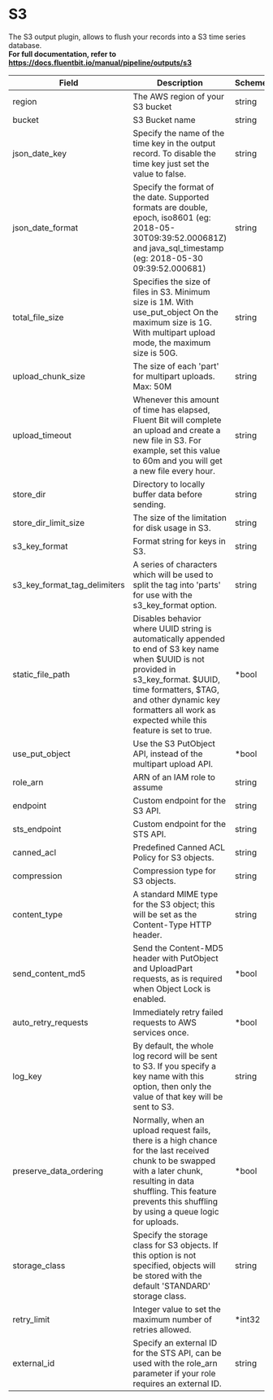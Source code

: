 # S3

The S3 output plugin, allows to flush your records into a S3 time series database. <br /> **For full documentation, refer to https://docs.fluentbit.io/manual/pipeline/outputs/s3**


| Field | Description | Scheme |
| ----- | ----------- | ------ |
| region | The AWS region of your S3 bucket | string |
| bucket | S3 Bucket name | string |
| json_date_key | Specify the name of the time key in the output record. To disable the time key just set the value to false. | string |
| json_date_format | Specify the format of the date. Supported formats are double, epoch, iso8601 (eg: 2018-05-30T09:39:52.000681Z) and java_sql_timestamp (eg: 2018-05-30 09:39:52.000681) | string |
| total_file_size | Specifies the size of files in S3. Minimum size is 1M. With use_put_object On the maximum size is 1G. With multipart upload mode, the maximum size is 50G. | string |
| upload_chunk_size | The size of each 'part' for multipart uploads. Max: 50M | string |
| upload_timeout | Whenever this amount of time has elapsed, Fluent Bit will complete an upload and create a new file in S3. For example, set this value to 60m and you will get a new file every hour. | string |
| store_dir | Directory to locally buffer data before sending. | string |
| store_dir_limit_size | The size of the limitation for disk usage in S3. | string |
| s3_key_format | Format string for keys in S3. | string |
| s3_key_format_tag_delimiters | A series of characters which will be used to split the tag into 'parts' for use with the s3_key_format option. | string |
| static_file_path | Disables behavior where UUID string is automatically appended to end of S3 key name when $UUID is not provided in s3_key_format. $UUID, time formatters, $TAG, and other dynamic key formatters all work as expected while this feature is set to true. | *bool |
| use_put_object | Use the S3 PutObject API, instead of the multipart upload API. | *bool |
| role_arn | ARN of an IAM role to assume | string |
| endpoint | Custom endpoint for the S3 API. | string |
| sts_endpoint | Custom endpoint for the STS API. | string |
| canned_acl | Predefined Canned ACL Policy for S3 objects. | string |
| compression | Compression type for S3 objects. | string |
| content_type | A standard MIME type for the S3 object; this will be set as the Content-Type HTTP header. | string |
| send_content_md5 | Send the Content-MD5 header with PutObject and UploadPart requests, as is required when Object Lock is enabled. | *bool |
| auto_retry_requests | Immediately retry failed requests to AWS services once. | *bool |
| log_key | By default, the whole log record will be sent to S3. If you specify a key name with this option, then only the value of that key will be sent to S3. | string |
| preserve_data_ordering | Normally, when an upload request fails, there is a high chance for the last received chunk to be swapped with a later chunk, resulting in data shuffling. This feature prevents this shuffling by using a queue logic for uploads. | *bool |
| storage_class | Specify the storage class for S3 objects. If this option is not specified, objects will be stored with the default 'STANDARD' storage class. | string |
| retry_limit | Integer value to set the maximum number of retries allowed. | *int32 |
| external_id | Specify an external ID for the STS API, can be used with the role_arn parameter if your role requires an external ID. | string |
